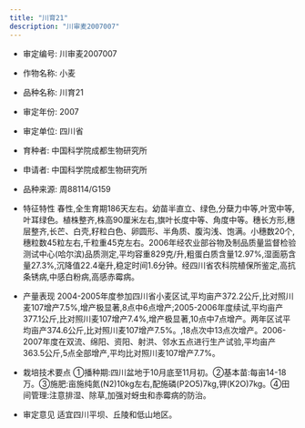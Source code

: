 ```yaml
---
title: "川育21"
description: "川审麦2007007"
---
```

* 审定编号:  川审麦2007007

*  作物名称:  小麦

*  品种名称:  川育21

*  审定年份:  2007

*  审定单位:  四川省

* 育种者:  中国科学院成都生物研究所

*  申请者:  中国科学院成都生物研究所

*  品种来源:  周88114/G159

*  特征特性
春性,全生育期186天左右。幼苗半直立、绿色,分蘖力中等,叶宽中等,叶耳绿色。植株整齐,株高90厘米左右,旗叶长度中等、角度中等。穗长方形,穗层整齐,长芒、白壳,籽粒白色、卵圆形、半角质、腹沟浅、饱满。小穗数20个,穗粒数45粒左右,千粒重45克左右。2006年经农业部谷物及制品质量监督检验测试中心(哈尔滨)品质测定,平均容重829克/升,粗蛋白质含量12.97%,湿面筋含量27.3%,沉降值22.4毫升,稳定时间1.6分钟。经四川省农科院植保所鉴定,高抗条锈病,中感白粉病,高感赤霉病。

*  产量表现
2004-2005年度参加四川省小麦区试,平均亩产372.2公斤,比对照川麦107增产7.5%,增产极显著,8点中6点增产;2005-2006年度续试,平均亩产377.1公斤,比对照川麦107增产7.4%,增产极显著,10点中7点增产。两年区试平均亩产374.6公斤,比对照川麦107增产7.5%。,18点次中13点次增产。2006-2007年度在双流、绵阳、资阳、射洪、邻水五点进行生产试验,平均亩产363.5公斤,5点全部增产,平均比对照川麦107增产7.7%。

*  栽培技术要点
①播种期:四川盆地于10月底至11月初。②基本苗:每亩14-18万。③施肥:亩施纯氮(N2)10kg左右,配施磷(P2O5)7kg,钾(K2O)7kg。④田间管理:注意排湿、除草,加强对蚜虫和赤霉病的防治。

*  审定意见
适宜四川平坝、丘陵和低山地区。
